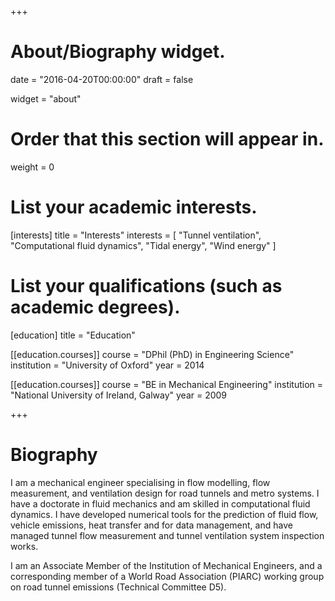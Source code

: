 +++
# About/Biography widget.

date = "2016-04-20T00:00:00"
draft = false

widget = "about"

# Order that this section will appear in.
weight = 0

# List your academic interests.
[interests]
  title = "Interests"
  interests = [
    "Tunnel ventilation",
    "Computational fluid dynamics",
    "Tidal energy",
    "Wind energy"
  ]

# List your qualifications (such as academic degrees).
[education]
  title = "Education"

[[education.courses]]
  course = "DPhil (PhD) in Engineering Science"
  institution = "University of Oxford"
  year = 2014

[[education.courses]]
  course = "BE in Mechanical Engineering"
  institution = "National University of Ireland, Galway"
  year = 2009
 
+++

# Biography

I am a mechanical engineer specialising in flow modelling, flow measurement, and ventilation design for road tunnels and metro systems. I have a doctorate in fluid mechanics and am skilled in computational fluid dynamics. I have developed numerical tools for the prediction of fluid flow, vehicle emissions, heat transfer and for data management, and have managed tunnel flow measurement and tunnel ventilation system inspection works.

I am an Associate Member of the Institution of Mechanical Engineers, and a corresponding member of a World Road Association (PIARC) working group on road tunnel emissions (Technical Committee D5).


